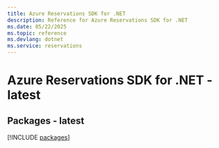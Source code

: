 ```yaml
---
title: Azure Reservations SDK for .NET
description: Reference for Azure Reservations SDK for .NET
ms.date: 05/22/2025
ms.topic: reference
ms.devlang: dotnet
ms.service: reservations
---
```

# Azure Reservations SDK for .NET - latest
## Packages - latest
[!INCLUDE [packages](reservations-index.md)]